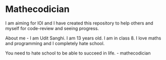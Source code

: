 # Mathecodician
I am aiming for IOI and I have created this repository to help others and myself for code-review and seeing progress.

About me - I am Udit Sanghi. I am 13 years old. I am in class 8. I love maths and programming and I completely hate school.

You need to hate school to be able to succeed in life. - mathecodician
